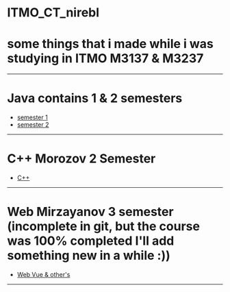 # ITMO_CT_nirebl
# some things that i made while i was studying in ITMO M3137 & M3237
-----------------------------------------------------
# Java contains 1 & 2 semesters

- [semester 1](Java/sem1)
- [semester 2](Java/sem2)
-----------------------------------------------------
# C++ Morozov 2 Semester
- [C++](cpp)
-----------------------------------------------------
# Web Mirzayanov 3 semester (incomplete in git, but the course was 100% completed I'll add something new in a while :))
- [Web Vue & other's](Web)
-----------------------------------------------------
